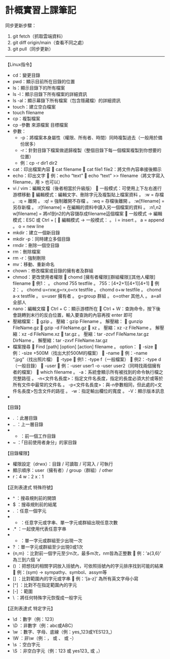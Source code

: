 # **計概實習上課筆記**

同步更新步驟：
1. git fetch（抓取雲端資料）
2. git diff origin/main（查看不同之處）
3. git pull（同步更新）
-------------------------------------------
【Linux指令】
- cd：變更目錄
-	pwd：顯示目前所在目錄的位置
-	ls：顯示目錄下的所有檔案
-	ls -l：顯示目錄下所有檔案的詳細資訊
-	ls -al：顯示幕錄下所有檔案（包含隱藏檔）的詳細資訊
-	touch：建立空白檔案
  - touch filename
-	cp：複製檔案
  - cp -參數 來源檔案 目標檔案
  - 參數：
    - -p：將檔案本身屬性（權限、所有者、時間）同時複製過去（一般用於備份居多）
    - -r：針對目錄下檔案做遞歸複製（整個目錄下每一個檔案複製到你想要的位置）
    - 例：cp -r dir1 dir2
-	cat：印出檔案內容
	cat filename
	cat file1 file2：將文件內容串接後顯示
-	echo：印出文字
	例：echo “text”
	echo “text” >> filename（將文字寫入filename，用 > 也可以）
-	vi / vim：編輯文檔（後者相當於升級版）
	一般模式：可使用上下左右進行游標移動
	編輯模式：編輯文字、刪除字元及複製貼上檔案資料
。	:w = 存檔
。	:q = 離開
。	:q! = 強制離開不存檔
。	:wq = 存檔後離開
。	:w[filename] = 另存新檔
。	:r[filename] = 在編輯的資料中讀入另一個檔案的資料
。	:n1,n2 w[filename] = 將n1到n2的內容儲存成filename這個檔案
	一般模式 -> 編輯模式：ESC 或 Ctrl + [
	編輯模式 -> 一般模式：
。	i = insert
。	a = append
。	o = new line
-	mkdir：建立一個新目錄
-	mkdir -p：同時建立多個目錄
-	rmdir：刪除一個空目錄
-	rm：刪除檔案
-	rm -r：強制刪除
-	mv：移動、重新命名
-	chown：修改檔案或目錄的擁有者及群組
-	chmod：更改使用者權限
	chomd [擁有者權限][群組權限][其他人權限] filename
	例1：
。	chomd 755 testfile
。	755：[4+2+1][4+1][4+1]
	例2：
。	chomd u=rxw,g=rx,o=rx testfile
。	chomd o+w testfile
。	chomd a-x testfile
。	u=user 擁有者
。	g=group 群組
。	o=other 其他人
。	a=all 全部人
-	nano：編輯文檔
	Ctrl + C：顯示游標所在
	Ctrl + W：查詢命令，按下後會跳轉到末行的反白位置，輸入要查詢的內容再按 enter 即可
-	壓縮檔案：
	gzip
。	壓縮：gzip Filename
。	解壓縮：
	gunzip FileName.gz
	gzip -d FileName.gz
	xz
。	壓縮：xz -z FileName
。	解壓縮：xz -d FileName.xz
	tar.gz
。	壓縮：tar -zcvf FileName.tar.gz DirName
。	解壓縮：tar -zxvf FileName.tar.gz
-	檔案搜尋
	Find [path] [option] [action] filename
。	option：
	-size
	例：-size +500M（找出大於500M的檔案）
	-name
	例：-name “.jpg”（找出照片檔）
	-type
	例1：-type f（一般檔案）
	例2：-type d（一般目錄）
	-user
	例：-user user1 -o -user user2（同時找兩個擁有者的檔案）
	which filename
。	-a：系統會顯示所有被找到的命令執行檔之完整路徑
。	-n<文件名長度>：指定文件名長度，指定的長度必須大於或等於所有文件中最常的文件名
。	-p<文件名長度>：與-n參數相同，但此處的<文件名長度>包含文件的路徑
。	-w：指定輸出欄位的寬度
。	-V：顯示版本訊息
-	

【目錄】
-	. ：此層目錄
-	.. ：上一層目錄
-	- ：前一個工作目錄
-	~ ：「目前使用者身分」的家目錄

【目錄權限】
-	權限設定（drwx）：目錄 / 可讀取 / 可寫入 / 可執行
-	顯示順序：user（擁有者）/ group（群組）/ other
-	r：4   w：2   x：1

【正則表達式 特殊符號】
-	^ ：搜尋規則前的開頭
-	$ ：搜尋規則前的結尾
-	. ：任意一個字元
-	* ：任意字元或字串、單一字元或群組出現任意次數
-	.* ：一起使用代表任意字串
-	+ ：單一字元或群組至少出現一次
-	? ：單一字元或群組至少出現0或1次
-	{n,m} ：比對前一個字元至少n次，最多m次，nm皆為正整數
	例：’a{3,6}’ 為三到六個 ’a’
-	() ：把想找的相關字詞放入括號內，可依照括號內的字元排序找到可能的結果
	例：(sym) -> sympathy、symbol、assym等
-	[] ：比對範圍內的字元或字串
	例：’[a-z]’ 為所有英文字母小寫
-	[^] ：比對不在指定範圍內的字元
-	[-] ：範圍
-	\ ：將任何特殊字元恢復成一般字元

【正則表達式 特定字元】
-	\d ：數字（例：123）
-	\D ：非數字（例：abc或ABC）
-	\w ：數字、字母、底線（例：yes_123或YES123_）
-	\W ：非\w（例：， 或 、 或 -）
-	\s ：空白字元
-	\S ：非空白字元（例：123 或 yes123_ 或 ，）

